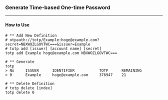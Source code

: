 ### Generate Time-based One-time Password

-----
#### How to Use

```shell
# ** Add New Definition
# otpauth://totp/Example:hoge@example.com?secret=NBXWOZLGOVTWC===&issuer=Example
# totp add [issuer] [account name] [secret]
totp add Example hoge@example.com NBXWOZLGOVTWC===
```

```shell
# ** Generate
totp
> No     ISSUER      IDENTIFIER           TOTP      REMAINING
> 0      Example     hoge@example.com     376947    21
```

```shell
# ** Delete Definition
# totp delete [index]
totp delete 0
```
